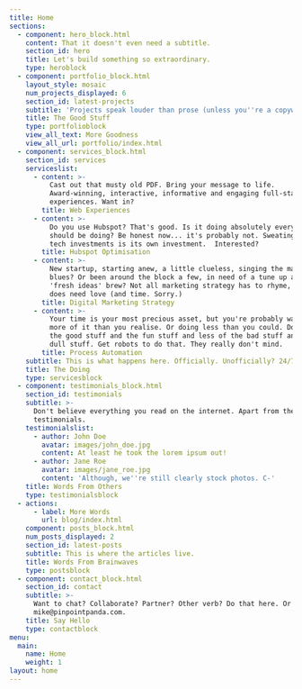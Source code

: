 ```yaml
---
title: Home
sections:
  - component: hero_block.html
    content: That it doesn't even need a subtitle.
    section_id: hero
    title: Let's build something so extraordinary.
    type: heroblock
  - component: portfolio_block.html
    layout_style: mosaic
    num_projects_displayed: 6
    section_id: latest-projects
    subtitle: 'Projects speak louder than prose (unless you''re a copywriter, obvs).'
    title: The Good Stuff
    type: portfolioblock
    view_all_text: More Goodness
    view_all_url: portfolio/index.html
  - component: services_block.html
    section_id: services
    serviceslist:
      - content: >-
          Cast out that musty old PDF. Bring your message to life.
          Award-winning, interactive, informative and engaging full-stack web
          experiences. Want in?
        title: Web Experiences
      - content: >-
          Do you use Hubspot? That's good. Is it doing absolutely everything it
          should be doing? Be honest now... it's probably not. Sweating your big
          tech investments is its own investment.  Interested?
        title: Hubspot Optimisation
      - content: >-
          New startup, starting anew, a little clueless, singing the marketing
          blues? Or been around the block a few, in need of a tune up and a
          'fresh ideas' brew? Not all marketing strategy has to rhyme, but it
          does need love (and time. Sorry.)
        title: Digital Marketing Strategy
      - content: >-
          Your time is your most precious asset, but you're probably wasting
          more of it than you realise. Or doing less than you could. Do more of
          the good stuff and the fun stuff and less of the bad stuff and the
          dull stuff. Get robots to do that. They really don't mind.
        title: Process Automation
    subtitle: This is what happens here. Officially. Unofficially? 24/7 Slack GIFs.
    title: The Doing
    type: servicesblock
  - component: testimonials_block.html
    section_id: testimonials
    subtitle: >-
      Don't believe everything you read on the internet. Apart from these
      testimonials. 
    testimonialslist:
      - author: John Doe
        avatar: images/john_doe.jpg
        content: At least he took the lorem ipsum out!
      - author: Jane Roe
        avatar: images/jane_roe.jpg
        content: 'Although, we''re still clearly stock photos. C-'
    title: Words From Others
    type: testimonialsblock
  - actions:
      - label: More Words
        url: blog/index.html
    component: posts_block.html
    num_posts_displayed: 2
    section_id: latest-posts
    subtitle: This is where the articles live.
    title: Words From Brainwaves
    type: postsblock
  - component: contact_block.html
    section_id: contact
    subtitle: >-
      Want to chat? Collaborate? Partner? Other verb? Do that here. Or email
      mike@pinpointpanda.com.
    title: Say Hello
    type: contactblock
menu:
  main:
    name: Home
    weight: 1
layout: home
---
```


